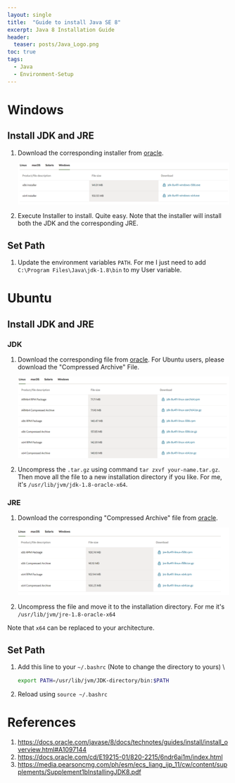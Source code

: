 ```yaml
---
layout: single
title:  "Guide to install Java SE 8"
excerpt: Java 8 Installation Guide
header:
  teaser: posts/Java_Logo.png
toc: true
tags:
  - Java
  - Environment-Setup
---
```

# Windows
## Install JDK and JRE
1. Download the corresponding installer from [oracle](https://www.oracle.com/java/technologies/downloads/#java8-windows).

    <div style="text-align: center;">
        <img src="/images/posts/Java_Install_Windows.png">
    </div>

2. Execute Installer to install. Quite easy. Note that the installer will install both the JDK and the corresponding JRE.

## Set Path
1. Update the environment variables `PATH`. For me I just need to add `C:\Program Files\Java\jdk-1.8\bin` to my User variable.

# Ubuntu
## Install JDK and JRE
### JDK
1. Download the corresponding file from [oracle](https://www.oracle.com/java/technologies/downloads/#java8-linux). For Ubuntu users, please download the "Compressed Archive" File.

    <div style="text-align: center;">
        <img src="/images/posts/Java_Install_Ubuntu.png">
    </div>

2. Uncompress the `.tar.gz` using command `tar zxvf your-name.tar.gz`. Then move all the file to a new installation directory if you like. For me, it's `/usr/lib/jvm/jdk-1.8-oracle-x64`.

### JRE
1. Download the corresponding "Compressed Archive" file from [oracle](https://www.oracle.com/java/technologies/downloads/#java8-linux).

    <div style="text-align: center;">
        <img src="/images/posts/JRE_Install_Ubuntu.png">
    </div>

2. Uncompress the file and move it to the installation directory. For me it's `/usr/lib/jvm/jre-1.8-oracle-x64`

Note that `x64` can be replaced to your architecture.

## Set Path
1. Add this line to your `~/.bashrc` (Note to change the directory to yours) \
    ```bash
    export PATH=/usr/lib/jvm/JDK-directory/bin:$PATH
    ```

2. Reload using `source ~/.bashrc`

# References
1. <a href='https://docs.oracle.com/javase/8/docs/technotes/guides/install/install_overview.html#A1097144' style='word-wrap: break-word;'>https://docs.oracle.com/javase/8/docs/technotes/guides/install/install_overview.html#A1097144</a>
2. <a href='https://docs.oracle.com/cd/E19215-01/820-2215/6ndr6ai1m/index.html' style='word-wrap: break-word;'>https://docs.oracle.com/cd/E19215-01/820-2215/6ndr6ai1m/index.html</a>
3. <a href='https://media.pearsoncmg.com/ph/esm/ecs_liang_ijp_11/cw/content/supplements/Supplement1bInstallingJDK8.pdf' style='word-wrap: break-word;'>https://media.pearsoncmg.com/ph/esm/ecs_liang_ijp_11/cw/content/supplements/Supplement1bInstallingJDK8.pdf</a>
